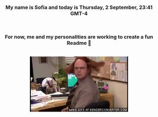 


<div align="center">
<h3 >My name is Sofia and today is Thursday, 2 September, 23:41 GMT-4</h3><br>
<h3 >For now, me and my personalities are working to create a fun Readme 👋
</h3><br>
<img src='img/dwight.gif' alt='working...'/>
</div>
